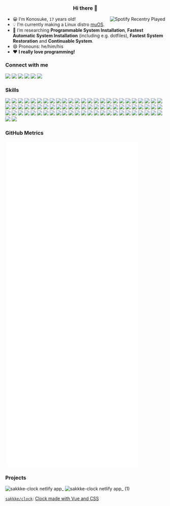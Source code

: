 <h3 align="center">Hi there 👋</h3>

<!--
**sakkke/sakkke** is a ✨ _special_ ✨ repository because its `README.md` (this file) appears on your GitHub profile.

Here are some ideas to get you started:

- 🔭 I’m currently working on ...
- 🌱 I’m currently learning ...
- 👯 I’m looking to collaborate on ...
- 🤔 I’m looking for help with ...
- 💬 Ask me about ...
- 📫 How to reach me: ...
- 😄 Pronouns: ...
- ⚡ Fun fact: ...
-->

<img align="right" alt="Spotify Recentry Played" src="https://spotify-recently-played-readme.vercel.app/api?user=lgembq0v6w8uuug3ynkh6et1f&unique=1&count=2" />

- 😀 I’m Konosuke, `17` years old!
- 💡 I’m currently making a Linux distro [muOS].
- 🧪 I’m researching __Programmable System Installation__, __Fastest Automatic System Installation__ (including e.g. dotfiles), __Fastest System Restoration__ and __Continuable System__.
- 😄 Pronouns: he/him/his
- ❤️ __I really love programming!__

### Connect with me

[![](https://img.shields.io/static/v1?color=181717&label=GitHub&labelColor=24273A&message=sakkke&logo=github&logoColor=7DC4E4&style=for-the-badge)](https://github.com/sakkke)
[![](https://img.shields.io/static/v1?color=EA4335&label=Gmail&labelColor=24273A&message=w32w64@gmail.com&logo=gmail&logoColor=7DC4E4&style=for-the-badge)](mailto:w32w64@gmail.com)
[![](https://img.shields.io/static/v1?color=E4405F&label=Instagram&labelColor=24273A&message=sakkke_dev&logo=instagram&logoColor=7DC4E4&style=for-the-badge)](https://www.instagram.com/sakkke_dev/)
[![](https://img.shields.io/static/v1?color=0A66C2&label=Linkedin&labelColor=24273A&message=Konosuke%20Sakai&logo=linkedin&logoColor=7DC4E4&style=for-the-badge)](https://www.linkedin.com/in/konosuke-sakai-64918b253/)
[![](https://img.shields.io/static/v1?color=1DA1F2&label=Twitter&labelColor=24273A&message=SakkkeDev&logo=twitter&logoColor=7DC4E4&style=for-the-badge)](https://twitter.com/SakkkeDev)
[![](https://img.shields.io/static/v1?color=FF0000&label=YouTube&labelColor=24273A&message=sakkke&logo=youtube&logoColor=7DC4E4&style=for-the-badge)](https://www.youtube.com/channel/UCoaGuNQt8M_6cPyI75K8GJw)

### Skills

![](https://img.shields.io/static/v1?color=7DC4E4&label=Lang&labelColor=24273A&message=English&style=for-the-badge)
![](https://img.shields.io/static/v1?color=7DC4E4&label=Lang&labelColor=24273A&message=Japanese&style=for-the-badge)
![](https://img.shields.io/static/v1?color=00979D&label=Lang&labelColor=24273A&message=Arduino&logo=arduino&logoColor=7DC4E4&style=for-the-badge)
![](https://img.shields.io/static/v1?color=4EAA25&label=Lang&labelColor=24273A&message=GNU%20Bash&logo=gnubash&logoColor=7DC4E4&style=for-the-badge)
![](https://img.shields.io/static/v1?color=A8B9CC&label=Lang&labelColor=24273A&message=C&logo=c&logoColor=7DC4E4&style=for-the-badge)
![](https://img.shields.io/static/v1?color=239120&label=Lang&labelColor=24273A&message=C%23&logo=csharp&logoColor=7DC4E4&style=for-the-badge)
![](https://img.shields.io/static/v1?color=00599C&label=Lang&labelColor=24273A&message=C%2B%2B&logo=cplusplus&logoColor=7DC4E4&style=for-the-badge)
![](https://img.shields.io/static/v1?color=1572B6&label=Lang&labelColor=24273A&message=CSS3&logo=css3&logoColor=7DC4E4&style=for-the-badge)
![](https://img.shields.io/static/v1?color=2496ED&label=Lang&labelColor=24273A&message=Dockerfile&logo=docker&logoColor=7DC4E4&style=for-the-badge)
![](https://img.shields.io/static/v1?color=E34F26&label=Lang&labelColor=24273A&message=HTML5&logo=html5&logoColor=7DC4E4&style=for-the-badge)
![](https://img.shields.io/static/v1?color=000000&label=Lang&labelColor=24273A&message=JSON&logo=json&logoColor=7DC4E4&style=for-the-badge)
![](https://img.shields.io/static/v1?color=F7DF1E&label=Lang&labelColor=24273A&message=JavaScript&logo=javascript&logoColor=7DC4E4&style=for-the-badge)
![](https://img.shields.io/static/v1?color=2C2D72&label=Lang&labelColor=24273A&message=Lua&logo=lua&logoColor=7DC4E4&style=for-the-badge)
![](https://img.shields.io/static/v1?color=7DC4E4&label=Lang&labelColor=24273A&message=Makefile&style=for-the-badge)
![](https://img.shields.io/static/v1?color=3776AB&label=Lang&labelColor=24273A&message=Python&logo=python&logoColor=7DC4E4&style=for-the-badge)
![](https://img.shields.io/static/v1?color=7DC4E4&label=Lang&labelColor=24273A&message=TOML&style=for-the-badge)
![](https://img.shields.io/static/v1?color=3178C6&label=Lang&labelColor=24273A&message=TypeScript&logo=typescript&logoColor=7DC4E4&style=for-the-badge)
![](https://img.shields.io/static/v1?color=4FC08D&label=Lang&labelColor=24273A&message=Vue&logo=vuedotjs&logoColor=7DC4E4&style=for-the-badge)
![](https://img.shields.io/static/v1?color=7DC4E4&label=Lang&labelColor=24273A&message=XML&style=for-the-badge)
![](https://img.shields.io/static/v1?color=7DC4E4&label=Lang&labelColor=24273A&message=YAML&style=for-the-badge)
![](https://img.shields.io/static/v1?color=7DC4E4&label=Lang&labelColor=24273A&message=Z%20Shell&style=for-the-badge)
![](https://img.shields.io/static/v1?color=FF3E00&label=Lang&labelColor=24273A&message=Svelte&logo=svelte&logoColor=7DC4E4&style=for-the-badge)
![](https://img.shields.io/static/v1?color=019733&label=Lang&labelColor=24273A&message=Vim&logo=vim&logoColor=7DC4E4&style=for-the-badge)
![](https://img.shields.io/static/v1?color=4FC08D&label=Framework&labelColor=24273A&message=Vue.js&logo=vuedotjs&logoColor=7DC4E4&style=for-the-badge)
![](https://img.shields.io/static/v1?color=0D597F&label=System&labelColor=24273A&message=Alpine%20Linux&logo=alpinelinux&logoColor=7DC4E4&style=for-the-badge)
![](https://img.shields.io/static/v1?color=3DDC84&label=System&labelColor=24273A&message=Android&logo=android&logoColor=7DC4E4&style=for-the-badge)
![](https://img.shields.io/static/v1?color=1793D1&label=System&labelColor=24273A&message=Arch%20Linux&logo=archlinux&logoColor=7DC4E4&style=for-the-badge)
![](https://img.shields.io/static/v1?color=00979D&label=System&labelColor=24273A&message=Arduino&logo=arduino&logoColor=7DC4E4&style=for-the-badge)
![](https://img.shields.io/static/v1?color=343434&label=Service&labelColor=24273A&message=CircleCI&logo=circleci&logoColor=7DC4E4&style=for-the-badge)
![](https://img.shields.io/static/v1?color=F01F7A&label=Service&labelColor=24273A&message=Codecov&logo=codecov&logoColor=7DC4E4&style=for-the-badge)
![](https://img.shields.io/static/v1?color=F05032&label=Dev&labelColor=24273A&message=Git&logo=git&logoColor=7DC4E4&style=for-the-badge)
![](https://img.shields.io/static/v1?color=181717&label=Dev&labelColor=24273A&message=GitHub&logo=github&logoColor=7DC4E4&style=for-the-badge)
![](https://img.shields.io/static/v1?color=000000&label=App&labelColor=24273A&message=Inkscape&logo=inkscape&logoColor=7DC4E4&style=for-the-badge)
![](https://img.shields.io/static/v1?color=FCC624&label=System&labelColor=24273A&message=Linux&logo=linux&logoColor=7DC4E4&style=for-the-badge)
![](https://img.shields.io/static/v1?color=217346&label=App&labelColor=24273A&message=Microsoft%20Excel&logo=microsoftexcel&logoColor=7DC4E4&style=for-the-badge)
![](https://img.shields.io/static/v1?color=00C7B7&label=Service&labelColor=24273A&message=Netlify&logo=netlify&logoColor=7DC4E4&style=for-the-badge)
![](https://img.shields.io/static/v1?color=48B9C7&label=System&labelColor=24273A&message=Pop!_OS&logo=popos&logoColor=7DC4E4&style=for-the-badge)
![](https://img.shields.io/static/v1?color=3775A9&label=Pkg&labelColor=24273A&message=PyPI&logo=pypi&logoColor=7DC4E4&style=for-the-badge)
![](https://img.shields.io/static/v1?color=A22846&label=System&labelColor=24273A&message=Raspberry%20Pi&logo=raspberrypi&logoColor=7DC4E4&style=for-the-badge)
![](https://img.shields.io/static/v1?color=E95420&label=System&labelColor=24273A&message=Ubuntu&logo=ubuntu&logoColor=7DC4E4&style=for-the-badge)
![](https://img.shields.io/static/v1?color=000000&label=Service&labelColor=24273A&message=Vercel&logo=vercel&logoColor=7DC4E4&style=for-the-badge)
![](https://img.shields.io/static/v1?color=019733&label=Editor&labelColor=24273A&message=Vim&logo=vim&logoColor=7DC4E4&style=for-the-badge)
![](https://img.shields.io/static/v1?color=FCC624&label=System&labelColor=24273A&message=WSL&logo=linux&logoColor=7DC4E4&style=for-the-badge)
![](https://img.shields.io/static/v1?color=FCC624&label=System&labelColor=24273A&message=WSL2&logo=linux&logoColor=7DC4E4&style=for-the-badge)
![](https://img.shields.io/static/v1?color=0078D6&label=System&labelColor=24273A&message=Windows&logo=windows&logoColor=7DC4E4&style=for-the-badge)
![](https://img.shields.io/static/v1?color=0078D4&label=System&labelColor=24273A&message=Windows%2011&logo=windows11&logoColor=7DC4E4&style=for-the-badge)
![](https://img.shields.io/static/v1?color=CB3837&label=Pkg&labelColor=24273A&message=npm&logo=npm&logoColor=7DC4E4&style=for-the-badge)
![](https://img.shields.io/static/v1?color=2496ED&label=Platform&labelColor=24273A&message=Docker&logo=docker&logoColor=7DC4E4&style=for-the-badge)
![](https://img.shields.io/static/v1?color=61DAFB&label=Framework&labelColor=24273A&message=React&logo=react&logoColor=7DC4E4&style=for-the-badge)
![](https://img.shields.io/static/v1?color=FF3E00&label=Framework&labelColor=24273A&message=Svelte&logo=svelte&logoColor=7DC4E4&style=for-the-badge)
![](https://img.shields.io/static/v1?color=06B6D4&label=Framework&labelColor=24273A&message=Tailwind%20CSS&logo=tailwindcss&logoColor=7DC4E4&style=for-the-badge)
![](https://img.shields.io/static/v1?color=2B579A&label=App&labelColor=24273A&message=Microsoft%20Word&logo=microsoftword&logoColor=7DC4E4&style=for-the-badge)
![](https://img.shields.io/static/v1?color=B7472A&label=App&labelColor=24273A&message=Microsoft%20PowerPoint&logo=microsoftpowerpoint&logoColor=7DC4E4&style=for-the-badge)
![](https://img.shields.io/static/v1?color=31A8FF&label=App&labelColor=24273A&message=Adobe%20Photoshop&logo=adobephotoshop&logoColor=7DC4E4&style=for-the-badge)
![](https://img.shields.io/static/v1?color=FF9A00&label=App&labelColor=24273A&message=Adobe%20Illustrator&logo=adobeillustrator&logoColor=7DC4E4&style=for-the-badge)
![](https://img.shields.io/static/v1?color=9999FF&label=App&labelColor=24273A&message=Adobe%20Premiere%20Pro&logo=adobepremierepro&logoColor=7DC4E4&style=for-the-badge)
![](https://img.shields.io/static/v1?color=000000&label=System&labelColor=24273A&message=macOS&logo=macos&logoColor=7DC4E4&style=for-the-badge)
![](https://img.shields.io/static/v1?color=4285F4&label=System&labelColor=24273A&message=chromeOS&logo=googlechrome&logoColor=7DC4E4&style=for-the-badge)
![](https://img.shields.io/static/v1?color=4169E1&label=Database&labelColor=24273A&message=PostgreSQL&logo=postgresql&logoColor=7DC4E4&style=for-the-badge)
![](https://img.shields.io/static/v1?color=3ECF8E&label=Platform&labelColor=24273A&message=Supabase&logo=supabase&logoColor=7DC4E4&style=for-the-badge)
![](https://img.shields.io/static/v1?color=4285F4&label=Browser&labelColor=24273A&message=Google%20Chrome&logo=googlechrome&logoColor=7DC4E4&style=for-the-badge)
![](https://img.shields.io/static/v1?color=FF7139&label=Browser&labelColor=24273A&message=Firefox&logo=firefoxbrowser&logoColor=7DC4E4&style=for-the-badge)
![](https://img.shields.io/static/v1?color=FBB040&label=Pkg&labelColor=24273A&message=Homebrew&logo=homebrew&logoColor=7DC4E4&style=for-the-badge)
![](https://img.shields.io/static/v1?color=57A143&label=Editor&labelColor=24273A&message=Neovim&logo=neovim&logoColor=7DC4E4&style=for-the-badge)
![](https://img.shields.io/static/v1?color=007ACC&label=Editor&labelColor=24273A&message=Visual%20Studio%20Code&logo=visualstudiocode&logoColor=7DC4E4&style=for-the-badge)
![](https://img.shields.io/static/v1?color=183A61&label=Platform&labelColor=24273A&message=VirtualBox&logo=virtualbox&logoColor=7DC4E4&style=for-the-badge)
![](https://img.shields.io/static/v1?color=5391FE&label=Shell&labelColor=24273A&message=PowerShell&logo=powershell&logoColor=7DC4E4&style=for-the-badge)
![](https://img.shields.io/static/v1?color=FEFEFE&label=Dev&labelColor=24273A&message=EditorConfig&logo=editorconfig&logoColor=7DC4E4&style=for-the-badge)
![](https://img.shields.io/static/v1?color=646CFF&label=Dev&labelColor=24273A&message=Vite&logo=vite&logoColor=7DC4E4&style=for-the-badge)
![](https://img.shields.io/static/v1?color=F64935&label=Dev&labelColor=24273A&message=Git%20LFS&logo=gitlfs&logoColor=7DC4E4&style=for-the-badge)
![](https://img.shields.io/static/v1?color=FFFFFF&label=Dev&labelColor=24273A&message=Unity&logo=unity&logoColor=7DC4E4&style=for-the-badge)
![](https://img.shields.io/static/v1?color=000000&label=Framework&labelColor=24273A&message=Next.js&logo=nextdotjs&logoColor=7DC4E4&style=for-the-badge)
![](https://img.shields.io/static/v1?color=00DC82&label=Framework&labelColor=24273A&message=Nuxt.js&logo=nuxtdotjs&logoColor=7DC4E4&style=for-the-badge)
![](https://img.shields.io/static/v1?color=FF5D01&label=Framework&labelColor=24273A&message=Astro&logo=astro&logoColor=7DC4E4&style=for-the-badge)
![](https://img.shields.io/static/v1?color=000000&label=Runtime&labelColor=24273A&message=Deno&logo=deno&logoColor=7DC4E4&style=for-the-badge)
![](https://img.shields.io/static/v1?color=339933&label=Runtime&labelColor=24273A&message=Node.js&logo=nodedotjs&logoColor=7DC4E4&style=for-the-badge)
![](https://img.shields.io/static/v1?color=A81D33&label=System&labelColor=24273A&message=Debian&logo=debian&logoColor=7DC4E4&style=for-the-badge)

### GitHub Metrics

![Metrics](/github-metrics.svg)

### Projects

<article>
  <div>
    <img alt="sakkke-clock netlify app_" height="128" src="https://user-images.githubusercontent.com/84666033/194689168-dd0d73d1-596e-4a28-83df-a9b21623fc24.png" width="128" />
    <img alt="sakkke-clock netlify app_ (1)" height="128" src="https://user-images.githubusercontent.com/84666033/194689415-68b38707-ea6b-4dc8-afbe-461b72491ef5.png" width="128" />
  </div>
  <p>
    <a href="https://github.com/sakkke/clock"><code>sakkke/clock</code></a>:
    <a href="https://sakkke-clock.netlify.app/">Clock made with Vue and CSS</a>
  </p>
</article>

[muOS]: https://github.com/sakkke/muos
